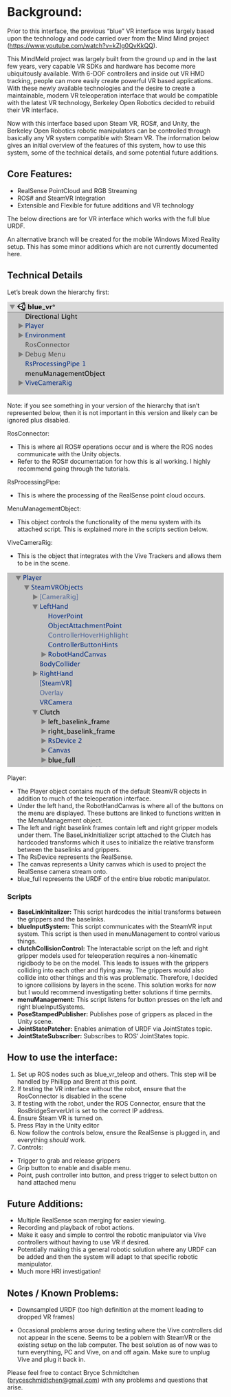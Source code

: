# Background:

Prior to this interface, the previous “blue” VR interface was largely based upon the technology and code carried over from the Mind Mind project (https://www.youtube.com/watch?v=kZlg0QvKkQQ).

This MindMeld project was largely built from the ground up and in the last few years, very capable VR SDKs and hardware has become more ubiquitously available. With 6-DOF controllers and inside out VR HMD tracking, people can more easily create powerful VR based applications. With these newly available technologies and the desire to create a maintainable, modern VR teleoperation interface that would be compatible with the latest VR technology, Berkeley Open Robotics decided to rebuild their VR interface.

Now with this interface based upon Steam VR, ROS#, and Unity, the Berkeley Open Robotics robotic manipulators can be controlled through basically any VR system compatible with Steam VR. The information below gives an initial overview of the features of this system, how to use this system, some of the technical details, and some potential future additions.

## Core Features:

- RealSense PointCloud and RGB Streaming
- ROS# and SteamVR Integration
- Extensible and Flexible for future additions and VR technology


The below directions are for VR interface which works with the full blue URDF.

An alternative branch will be created for the mobile Windows Mixed Reality setup. This has some minor additions which are not currently documented here.

## Technical Details
 
 Let’s break down the hierarchy first:
 
 ![Optional Text](img/hierarchy.png)
 
 Note: if you see something in your version of the hierarchy that isn’t represented below, then it is not important in this version and likely can be ignored plus disabled.
 
RosConnector:
- This is where all ROS# operations occur and is where the ROS nodes communicate with the Unity objects.
- Refer to the ROS# documentation for how this is all working. I highly recommend going through the tutorials.  
 
RsProcessingPipe: 
- This is where the processing of the RealSense point cloud occurs.  
 
MenuManagementObject:
- This object controls the functionality of the menu system with its attached script. This is explained more in the scripts section below.

ViveCameraRig:
-  This is the object that integrates with the Vive Trackers and allows them to be in the scene.

 ![Optional Text](img/player.png)


Player:
- The Player object contains much of the default SteamVR objects in addition to much of the teleoperation interface.
- Under the left hand, the RobotHandCanvas is where all of the buttons on the menu are displayed. These buttons are linked to functions written in the MenuManagement object.
- The left and right baselink frames contain left and right gripper models under them. The BaseLinkInitializer script attached to the Clutch has hardcoded transforms which it uses to initialize the relative transform between the baselinks and grippers.
- The RsDevice represents the RealSense. 
- The canvas represents a Unity canvas which is used to project the RealSense camera stream onto. 
- blue_full represents the URDF of the entire blue robotic manipulator.  

### Scripts

- **BaseLinkInitalizer:** This script hardcodes the initial transforms between the grippers and the baselinks.
- **blueInputSystem:** This script communicates with the SteamVR input system. This script is then used in menuManagement to control various things.
- **clutchCollisionControl:** The Interactable script on the left and right gripper models used for teleoperation requires a non-kinematic rigidbody to be on the model. This leads to issues with the grippers colliding into each other and flying away. The grippers would also collide into other things and this was problematic. Therefore, I decided to ignore collisions by layers in the scene. This solution works for now but I would recommend investigating better solutions if time permits.
- **menuManagement:** This script listens for button presses on the left and right blueInputSystems. 
- **PoseStampedPublisher:** Publishes pose of grippers as placed in the Unity scene. 
- **JointStatePatcher:** Enables animation of URDF via JointStates topic.
- **JointStateSubscriber:** Subscribes to ROS’ JointStates topic.

## How to use the interface:

1. Set up ROS nodes such as blue_vr_teleop and others. This step will be handled by Phillipp and Brent at this point. 
2. If testing the VR interface without the robot, ensure that the RosConnector is disabled in the scene
3. If testing with the robot, under the ROS Connector, ensure that the RosBridgeServerUrl is set to the correct IP address.
4. Ensure Steam VR is turned on. 
5. Press Play in the Unity editor
6. Now follow the controls below, ensure the RealSense is plugged in, and everything *should* work.
7. Controls:
- Trigger to grab and release grippers
- Grip button to enable and disable menu.
- Point, push controller into button, and press trigger to select button on hand attached menu  

## Future Additions:

- Multiple RealSense scan merging for easier viewing.
- Recording and playback of robot actions.
- Make it easy and simple to control the robotic manipulator via Vive controllers without having to use VR if desired.
- Potentially making this a general robotic solution where any URDF can be added and then the system will adapt to that specific robotic manipulator.
- Much more HRI investigation!

## Notes / Known Problems: 
- Downsampled URDF (too high definition at the moment leading to dropped VR frames)

- Occasional problems arose during testing where the Vive controllers did not appear in the scene. Seems to be a poblem with SteamVR or the existing setup on the lab computer. The best solution as of now was to turn everything, PC and Vive, on and off again. Make sure to unplug Vive and plug it back in. 

Please feel free to contact Bryce Schmidtchen (bryceschmidtchen@gmail.com) with any problems and questions that arise. 
